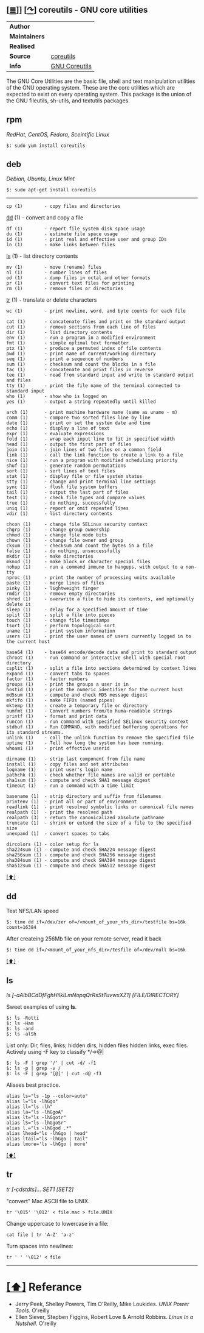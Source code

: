 <!--
File          : gnu-core-utilities.md
Created       : Wed 14 Oct 2015 23:07:41
Last Modified : Sat May 07 2016 02:18:11 sharlatan
Maintainer    : sharlatan
-->

[[≣](../README.md#Index "Index")]]
[[↷](https://www.gnu.org/software/coreutils/coreutils.html)]
coreutils - GNU core utilities
------------------------------
|     |     |
| --- | --- |
| __Author__ | |
| __Maintainers__ | |
| __Realised__ | |
| __Source__ | [coreutils](https://github.com/coreutils/coreutils) |
| __Info__ | [GNU Coreutils](http://www.gnu.org/software/coreutils/manual/coreutils.html) |

The GNU Core Utilities are the basic file, shell and text manipulation
utilities of the GNU operating system.  These are the core utilities which are
expected to exist on every operating system.
This package is the union of the GNU fileutils, sh-utils, and textutils packages.

## rpm
_RedHat, CentOS, Fedora, Sceintific Linux_

    $: sudo yum install coreutils

## deb
_Debian, Ubuntu, Linux Mint_

    $: sudo apt-get install coreutils

---

    cp (1)        - copy files and directories

[dd](gnu-core-utilities.md#dd) (1)  - convert and copy a file

    df (1)        - report file system disk space usage
    du (1)        - estimate file space usage
    id (1)        - print real and effective user and group IDs
    ln (1)        - make links between files

[ls](gnu-core-utilities.md#ls) (1) - list directory contents

    mv (1)        - move (rename) files
    nl (1)        - number lines of files
    od (1)        - dump files in octal and other formats
    pr (1)        - convert text files for printing
    rm (1)        - remove files or directories

[tr](gnu-core-utilities.md#tr) (1) - translate or delete characters

    wc (1)        - print newline, word, and byte counts for each file

    cat (1)       - concatenate files and print on the standard output
    cut (1)       - remove sections from each line of files
    dir (1)       - list directory contents
    env (1)       - run a program in a modified environment
    fmt (1)       - simple optimal text formatter
    ptx (1)       - produce a permuted index of file contents
    pwd (1)       - print name of current/working directory
    seq (1)       - print a sequence of numbers
    sum (1)       - checksum and count the blocks in a file
    tac (1)       - concatenate and print files in reverse
    tee (1)       - read from standard input and write to standard output and files
    tty (1)       - print the file name of the terminal connected to standard input
    who (1)       - show who is logged on
    yes (1)       - output a string repeatedly until killed

    arch (1)      - print machine hardware name (same as uname - m)
    comm (1)      - compare two sorted files line by line
    date (1)      - print or set the system date and time
    echo (1)      - display a line of text
    expr (1)      - evaluate expressions
    fold (1)      - wrap each input line to fit in specified width
    head (1)      - output the first part of files
    join (1)      - join lines of two files on a common field
    link (1)      - call the link function to create a link to a file
    nice (1)      - run a program with modified scheduling priority
    shuf (1)      - generate random permutations
    sort (1)      - sort lines of text files
    stat (1)      - display file or file system status
    stty (1)      - change and print terminal line settings
    sync (1)      - flush file system buffers
    tail (1)      - output the last part of files
    test (1)      - check file types and compare values
    true (1)      - do nothing, successfully
    uniq (1)      - report or omit repeated lines
    vdir (1)      - list directory contents

    chcon (1)     - change file SELinux security context
    chgrp (1)     - change group ownership
    chmod (1)     - change file mode bits
    chown (1)     - change file owner and group
    cksum (1)     - checksum and count the bytes in a file
    false (1)     - do nothing, unsuccessfully
    mkdir (1)     - make directories
    mknod (1)     - make block or character special files
    nohup (1)     - run a command immune to hangups, with output to a non-tty
    nproc (1)     - print the number of processing units available
    paste (1)     - merge lines of files
    pinky (1)     - lightweight finger
    rmdir (1)     - remove empty directories
    shred (1)     - overwrite a file to hide its contents, and optionally delete it
    sleep (1)     - delay for a specified amount of time
    split (1)     - split a file into pieces
    touch (1)     - change file timestamps
    tsort (1)     - perform topological sort
    uname (1)     - print system information
    users (1)     - print the user names of users currently logged in to the current host

    base64 (1)    - base64 encode/decode data and print to standard output
    chroot (1)    - run command or interactive shell with special root directory
    csplit (1)    - split a file into sections determined by context lines
    expand (1)    - convert tabs to spaces
    factor (1)    - factor numbers
    groups (1)    - print the groups a user is in
    hostid (1)    - print the numeric identifier for the current host
    md5sum (1)    - compute and check MD5 message digest
    mkfifo (1)    - make FIFOs (named pipes)
    mktemp (1)    - create a temporary file or directory
    numfmt (1)    - Convert numbers from/to huma-readable strings
    printf (1)    - format and print data
    runcon (1)    - run command with specified SELinux security context
    stdbuf (1)    - Run COMMAND, with modified buffering operations for its standard streams.
    unlink (1)    - call the unlink function to remove the specified file
    uptime (1)    - Tell how long the system has been running.
    whoami (1)    - print effective userid

    dirname (1)   - strip last component from file name
    install (1)   - copy files and set attributes
    logname (1)   - print user's login name
    pathchk (1)   - check whether file names are valid or portable
    sha1sum (1)   - compute and check SHA1 message digest
    timeout (1)   - run a command with a time limit

    basename (1)  - strip directory and suffix from filenames
    printenv (1)  - print all or part of environment
    readlink (1)  - print resolved symbolic links or canonical file names
    realpath (1)  - print the resolved path
    realpath (3)  - return the canonicalized absolute pathname
    truncate (1)  - shrink or extend the size of a file to the specified size
    unexpand (1)  - convert spaces to tabs

    dircolors (1) - color setup for ls
    sha224sum (1) - compute and check SHA224 message digest
    sha256sum (1) - compute and check SHA256 message digest
    sha384sum (1) - compute and check SHA384 message digest
    sha512sum (1) - compute and check SHA512 message digest

[[⬆]](#top)
##  dd

Test NFS/LAN speed

    $: time dd if=/dev/zer of=/<mount_of_your_nfs_dir>/testfile bs=16k count=16384

After createing 256Mb file on your remote server, read it back

    $: time dd if=/<mount_of_your_nfs_dir>/tesfile of=/dev/null bs=16k

[[⬆]](#top)
##  ls
_ls [-aAlbBCdDfFghHiIklLmNopqQrRsStTuvwxXZ1] [FILE/DIRECTORY]_

Sweet examples of using __ls__.

    $: ls -Rotti
    $: ls -Ham
    $: ls -and
    $: ls -alSh

List only: Dir, files, links; hidden dirs, hidden files hidden links, exec
files. Actively
using -F key to classify  */=>@|

    $: ls -F | grep '/' | cut -d/ -f1
    $: ls -p | grep -v /
    $: ls -F | grep '[@]' | cut -d@ -f1

Aliases best practice.

    alias ls="ls -1p --color=auto"
    alias l="ls -lhGgo"
    alias ll="ls -lh"
    alias la="ls -lhGgoA"
    alias lt="ls -lhGgotr"
    alias lS="ls -lhGgoSr"
    alias l.="ls -lhGgod .*"
    alias lhead="ls -lhGgo | head"
    alias ltail="ls -lhGgo | tail"
    alias lmore='ls -lhGgo | more'


[[⬆]](#top)
## tr
_tr [-cdstdts]... SET1 [SET2]_

"convert" Mac ASCII file to UNIX.

    tr '\015' '\012' < file.mac > file.UNIX

Change uppercase to lowercase in a file:

    cat file | tr 'A-Z' 'a-z'

Turn spaces into newlines:

    tr ' ' '\012' < file


***
# [[⬆]](#top) Referance
- Jerry Peek, Shelley Powers, Tim O'Reilly, Mike Loukides. *UNIX Power Tools*. O'reilly
- Ellen Siever, Stepben Figgins, Robert Love & Arnold Robbins. *Linux In a Nutshell*. O'reilly
